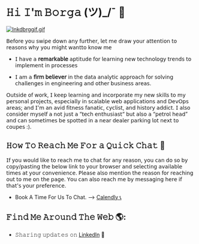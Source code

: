# 𝙷𝚒 𝙸'𝚖 𝙱𝚘𝚛𝚐𝚊  (ツ)_/¯ 👋

[![lnkdbrggif.gif](https://s1.gifyu.com/images/lnkdbrggif.gif)](https://linkedin.com/in/borgausifo)

 𝖡𝖾𝖿𝗈𝗋𝖾 𝗒𝗈𝗎 𝗌𝗐𝗂𝗉𝖾 𝖽𝗈𝗐𝗇 𝖺𝗇𝗒 𝖿𝗎𝗋𝗍𝗁𝖾𝗋, 𝗅𝖾𝗍 𝗆𝖾 𝖽𝗋𝖺𝗐 𝗒𝗈𝗎𝗋 𝖺𝗍𝗍𝖾𝗇𝗍𝗂𝗈𝗇 𝗍𝗈 𝗋𝖾𝖺𝗌𝗈𝗇𝗌 𝗐𝗁𝗒 𝗒𝗈𝗎 𝗆𝗂𝗀𝗁𝗍 𝗐𝖺𝗇𝗍𝗍𝗈 𝗄𝗇𝗈𝗐 𝗆𝖾 
 
-	𝖨 𝗁𝖺𝗏𝖾 𝖺 **𝗋𝖾𝗆𝖺𝗋𝗄𝖺𝖻𝗅𝖾** 𝖺𝗉𝗍𝗂𝗍𝗎𝖽𝖾 𝖿𝗈𝗋 𝗅𝖾𝖺𝗋𝗇𝗂𝗇𝗀 𝗇𝖾𝗐 𝗍𝖾𝖼𝗁𝗇𝗈𝗅𝗈𝗀𝗒 𝗍𝗋𝖾𝗇𝖽𝗌 𝗍𝗈 𝗂𝗆𝗉𝗅𝖾𝗆𝖾𝗇𝗍 𝗂𝗇 𝗉𝗋𝗈𝖼𝖾𝗌𝗌𝖾𝗌 

-	𝖨 𝖺𝗆 𝖺 **𝖿𝗂𝗋𝗆 𝖻𝖾𝗅𝗂𝖾𝗏𝖾𝗋** 𝗂𝗇 𝗍𝗁𝖾 𝖽𝖺𝗍𝖺 𝖺𝗇𝖺𝗅𝗒𝗍𝗂𝖼 𝖺𝗉𝗉𝗋𝗈𝖺𝖼𝗁 𝖿𝗈𝗋 𝗌𝗈𝗅𝗏𝗂𝗇𝗀 𝖼𝗁𝖺𝗅𝗅𝖾𝗇𝗀𝖾𝗌 𝗂𝗇 𝖾𝗇𝗀𝗂𝗇𝖾𝖾𝗋𝗂𝗇𝗀 𝖺𝗇𝖽 𝗈𝗍𝗁𝖾𝗋 𝖻𝗎𝗌𝗂𝗇𝖾𝗌𝗌 𝖺𝗋𝖾𝖺𝗌. 

𝖮𝗎𝗍𝗌𝗂𝖽𝖾 𝗈𝖿 𝗐𝗈𝗋𝗄, 𝖨 𝗄𝖾𝖾𝗉 𝗅𝖾𝖺𝗋𝗇𝗂𝗇𝗀 𝖺𝗇𝖽 𝗂𝗇𝖼𝗈𝗋𝗉𝗈𝗋𝖺𝗍𝖾 𝗆𝗒 𝗇𝖾𝗐 𝗌𝗄𝗂𝗅𝗅𝗌 𝗍𝗈 𝗆𝗒 𝗉𝖾𝗋𝗌𝗈𝗇𝖺𝗅 𝗉𝗋𝗈𝗃𝖾𝖼𝗍𝗌, 𝖾𝗌𝗉𝖾𝖼𝗂𝖺𝗅𝗅𝗒 𝗂𝗇 𝗌𝖼𝖺𝗅𝖺𝖻𝗅𝖾 𝗐𝖾𝖻 𝖺𝗉𝗉𝗅𝗂𝖼𝖺𝗍𝗂𝗈𝗇𝗌 𝖺𝗇𝖽 𝖣𝖾𝗏𝖮𝗉𝗌 𝖺𝗋𝖾𝖺𝗌; 𝖺𝗇𝖽 𝖨'𝗆 𝖺𝗇 𝖺𝗏𝗂𝖽 𝖿𝗂𝗍𝗇𝖾𝗌𝗌 𝖿𝖺𝗇𝖺𝗍𝗂𝖼, 𝖼𝗒𝖼𝗅𝗂𝗌𝗍, 𝖺𝗇𝖽 𝗁𝗂𝗌𝗍𝗈𝗋𝗒 𝖺𝖽𝖽𝗂𝖼𝗍. 𝖨 𝖺𝗅𝗌𝗈 𝖼𝗈𝗇𝗌𝗂𝖽𝖾𝗋 𝗆𝗒𝗌𝖾𝗅𝖿 𝖺 𝗇𝗈𝗍 𝗃𝗎𝗌𝗍 𝖺 “𝗍𝖾𝖼𝗁 𝖾𝗇𝗍𝗁𝗎𝗌𝗂𝖺𝗌𝗍“ 𝖻𝗎𝗍 𝖺𝗅𝗌𝗈 𝖺 “𝗉𝖾𝗍𝗋𝗈𝗅 𝗁𝖾𝖺𝖽” 𝖺𝗇𝖽 𝖼𝖺𝗇 𝗌𝗈𝗆𝖾𝗍𝗂𝗆𝖾𝗌 𝖻𝖾 𝗌𝗉𝗈𝗍𝗍𝖾𝖽 𝗂𝗇 𝖺 𝗇𝖾𝖺𝗋 𝖽𝖾𝖺𝗅𝖾𝗋 𝗉𝖺𝗋𝗄𝗂𝗇𝗀 𝗅𝗈𝗍 𝗇𝖾𝗑𝗍 𝗍𝗈 𝖼𝗈𝗎𝗉𝖾𝗌 :). 


## 𝙷𝚘𝚠 𝚃𝚘 𝚁𝚎𝚊𝚌𝚑 𝙼𝚎 𝙵𝚘𝚛 𝚊 𝚀𝚞𝚒𝚌𝚔 𝙲𝚑𝚊𝚝 💬  

𝖨𝖿 𝗒𝗈𝗎 𝗐𝗈𝗎𝗅𝖽 𝗅𝗂𝗄𝖾 𝗍𝗈 𝗋𝖾𝖺𝖼𝗁 𝗆𝖾 𝗍𝗈 𝖼𝗁𝖺𝗍 𝖿𝗈𝗋 𝖺𝗇𝗒 𝗋𝖾𝖺𝗌𝗈𝗇, 𝗒𝗈𝗎 𝖼𝖺𝗇 𝖽𝗈 𝗌𝗈 𝖻𝗒 𝖼𝗈𝗉𝗒/𝗉𝖺𝗌𝗍𝗂𝗇𝗀 𝗍𝗁𝖾 𝖻𝖾𝗅𝗈𝗐 𝗅𝗂𝗇𝗄 𝗍𝗈 𝗒𝗈𝗎𝗋 𝖻𝗋𝗈𝗐𝗌𝖾𝗋 𝖺𝗇𝖽 𝗌𝖾𝗅𝖾𝖼𝗍𝗂𝗇𝗀 𝖺𝗏𝖺𝗂𝗅𝖺𝖻𝗅𝖾 𝗍𝗂𝗆𝖾𝗌 𝖺𝗍 𝗒𝗈𝗎𝗋 𝖼𝗈𝗇𝗏𝖾𝗇𝗂𝖾𝗇𝖼𝖾. 𝖯𝗅𝖾𝖺𝗌𝖾 𝖺𝗅𝗌𝗈 𝗆𝖾𝗇𝗍𝗂𝗈𝗇 𝗍𝗁𝖾 𝗋𝖾𝖺𝗌𝗈𝗇 𝖿𝗈𝗋 𝗋𝖾𝖺𝖼𝗁𝗂𝗇𝗀 𝗈𝗎𝗍 𝗍𝗈 𝗆𝖾 𝗈𝗇 𝗍𝗁𝖾 𝗉𝖺𝗀𝖾. 𝖸𝗈𝗎 𝖼𝖺𝗇 𝖺𝗅𝗌𝗈 𝗋𝖾𝖺𝖼𝗁 𝗆𝖾 𝖻𝗒 𝗆𝖾𝗌𝗌𝖺𝗀𝗂𝗇𝗀 𝗁𝖾𝗋𝖾 𝗂𝖿 𝗍𝗁𝖺𝗍'𝗌 𝗒𝗈𝗎𝗋 𝗉𝗋𝖾𝖿𝖾𝗋𝖾𝗇𝖼𝖾.  

- Book A Time For Us To Chat. --> <a href="https://calendly.com/borgausifo/chat/">Calendly 📞</a>


##  𝙵𝚒𝚗𝚍 𝙼𝚎 𝙰𝚛𝚘𝚞𝚗𝚍 𝚃𝚑𝚎 𝚆𝚎𝚋  🌎: <a href="https://github.com/sponsors/borgausifo"></a>
- 𝚂𝚑𝚊𝚛𝚒𝚗𝚐 𝚞𝚙𝚍𝚊𝚝𝚎𝚜 𝚘𝚗   <a href="https://www.linkedin.com/in/borgausifo/">LinkedIn</a> 💼

<!--
**borgausifo/borgausifo** is a ✨ _special_ ✨ repository because its `README.md` (this file) appears on your GitHub profile.

Here are some ideas to get you started:


<p align="center"><a href="https://ibb.co/Njkp1Xs"><img src="https://i.ibb.co/J7b2xNK/github-think-1.png" alt="github-think-1" border="0"></a></p>



- 🔭 I’m currently working on ...
- 🌱 I’m currently learning ...
- 👯 I’m looking to collaborate on ...
- 🤔 I’m looking for help with ...
- 💬 Ask me about ...
- 📫 How to reach me: ...
- 😄 Pronouns: ...
- ⚡ Fun fact: ...
-->
